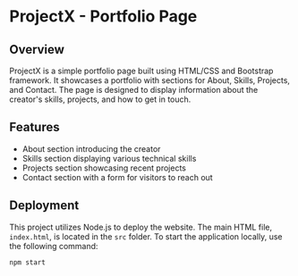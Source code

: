# ProjectX - Portfolio Page

## Overview
ProjectX is a simple portfolio page built using HTML/CSS and Bootstrap framework. It showcases a portfolio with sections for About, Skills, Projects, and Contact. The page is designed to display information about the creator's skills, projects, and how to get in touch.

## Features
- About section introducing the creator
- Skills section displaying various technical skills
- Projects section showcasing recent projects
- Contact section with a form for visitors to reach out

## Deployment
This project utilizes Node.js to deploy the website. The main HTML file, `index.html`, is located in the `src` folder. To start the application locally, use the following command:
```bash
npm start
